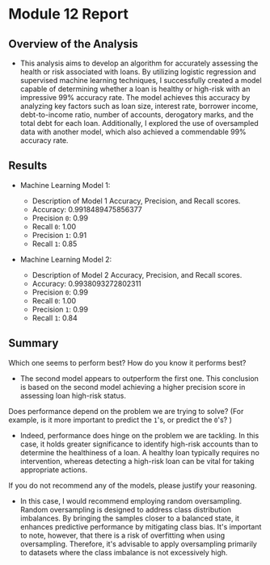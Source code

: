 # Module 12 Report

## Overview of the Analysis

* This analysis aims to develop an algorithm for accurately assessing the health or risk associated with loans. By utilizing logistic regression and supervised machine learning techniques, I successfully created a model capable of determining whether a loan is healthy or high-risk with an impressive 99% accuracy rate. The model achieves this accuracy by analyzing key factors such as loan size, interest rate, borrower income, debt-to-income ratio, number of accounts, derogatory marks, and the total debt for each loan. Additionally, I explored the use of oversampled data with another model, which also achieved a commendable 99% accuracy rate.


## Results

* Machine Learning Model 1:
  * Description of Model 1 Accuracy, Precision, and Recall scores.
  - Accuracy: 0.9918489475856377
  - Precision `0`:  0.99
  - Recall `0`:     1.00
  - Precision `1`:  0.91
  - Recall `1`:     0.85

* Machine Learning Model 2:
  * Description of Model 2 Accuracy, Precision, and Recall scores.
  - Accuracy: 0.9938093272802311
  - Precision `0`:  0.99
  - Recall `0`:     1.00
  - Precision `1`:  0.99
  - Recall `1`:     0.84

## Summary

Which one seems to perform best? How do you know it performs best?
- The second model appears to outperform the first one. This conclusion is based on the second model achieving a higher precision score in assessing loan high-risk status.

Does performance depend on the problem we are trying to solve? (For example, is it more important to predict the `1`'s, or predict the `0`'s? )
- Indeed, performance does hinge on the problem we are tackling. In this case, it holds greater significance to identify high-risk accounts than to determine the healthiness of a loan. A healthy loan typically requires no intervention, whereas detecting a high-risk loan can be vital for taking appropriate actions.

If you do not recommend any of the models, please justify your reasoning.
* In this case, I would recommend employing random oversampling. Random oversampling is designed to address class distribution imbalances. By bringing the samples closer to a balanced state, it enhances predictive performance by mitigating class bias. It's important to note, however, that there is a risk of overfitting when using oversampling. Therefore, it's advisable to apply oversampling primarily to datasets where the class imbalance is not excessively high.
